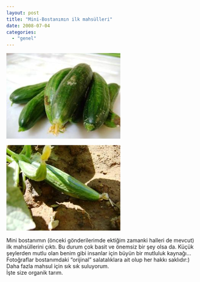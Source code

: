 ```yaml
---
layout: post
title: "Mini-Bostanımın ilk mahsülleri"
date: 2008-07-04
categories: 
  - "genel"
---
```


[![](/images/salatalik_2.jpg)](http://suatatan.wordpress.com/wp-content/uploads/2008/07/salatalik_2.jpg)  
  
[![](/images/salatalik_1.jpg)](http://suatatan.wordpress.com/wp-content/uploads/2008/07/salatalik_1.jpg)  
  
Mini bostanımın (önceki gönderilerimde ektiğim zamanki halleri de mevcut) ilk mahsüllerini çıktı. Bu durum çok basit ve önemsiz bir şey olsa da. Küçük şeylerden mutlu olan benim gibi insanlar için büyün bir mutluluk kaynağı…  
Fotoğraflar bostanımdaki “orijinal” salatalıklara ait olup her hakkı saklıdır:)  
Daha fazla mahsul için sık sık suluyorum.  
İşte size organik tarım.
